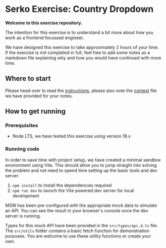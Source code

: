# Serko Exercise: Country Dropdown

**Welcome to this exercise repository.**

The intention for this exercise is to understand a bit more about how you work as a frontend focussed engineer.

We have designed this exercise to take approximately 2 hours of your time.
If the exercise is not completed in full, feel free to add some notes as a markdown file explaining why and how you would have continued with more time.

## Where to start
Please head over to read the [instructions](INSTRUCTIONS.md), please also note the [context](CONTEXT.md) file we have provided for your notes.

## How to get running

### Prerequisites
- Node LTS, we have tested this exercise using version 18.x

### Running code
In order to save time with project setup, we have created a minimal sandbox environment using Vite. This should allow you to jump straight into solving the problem and not need to spend time setting up the basic tools and dev server.

1. `npm install` to install the dependencies required
2. `npm run dev` to launch the Vite powered dev server for local development

MSW has been pre-configured with the appropriate mock data to simulate an API. You can see the result in your browser's console once the dev server is running. 

Types for this mock API have been provided in the `src/types/api.d.ts` file. The `src/utils` folder contains a basic fetch function for demonstration purposes. You are welcome to use these utility functions or create your own.